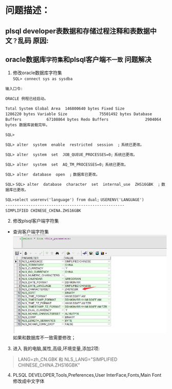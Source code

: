 问题描述：
==========
plsql developer表数据和存储过程注释和表数据中文`？`乱码
原因:
---------
oracle数据库`字符集`和plsql客户端`不一致`
问题解决<br>
--------
1. 修改oracle数据库字符集<br>
`SQL> connect sys as sysdba`

`输入口令:`

`ORACLE 例程已经启动。`

`Total System Global Area  146800640 bytes
Fixed Size                  1286220 bytes
Variable Size              75501492 bytes
Database Buffers           67108864 bytes
Redo Buffers                2904064 bytes
数据库装载完毕。`

`SQL>`

`SQL> alter  system  enable  restricted  session  ;`
`系统已更改。`

`SQL> alter  system  set  JOB_QUEUE_PROCESSES=0;`
`系统已更改。`

`SQL> alter  system  set  AQ_TM_PROCESSES=0;`
`系统已更改。`

`SQL> alter  database  open  ;`
`数据库已更改。`

`SQL>`
`SQL> alter  database  character  set  internal_use  ZHS16GBK  ;`
`数据库已更改。`

`SQL>select userenv('language') from dual;`
`USERENV('LANGUAGE')  `<br>
`----------------------------------------------------`<br>
`SIMPLIFIED CHINESE_CHINA.ZHS16GBK`

2. 修改plsql客户端字符集<br>
* 查询客户端字符集
![客户端字符集](https://github.com/hhua161031/ORACLE/blob/master/image/字符.jpg)<br>
如果和数据库不一致需要修改；<br>

3. 进入 我的电脑,属性,高级,环境变量,添加2项:
> LANG=zh_CN.GBK 和 NLS_LANG="SIMPLIFIED CHINESE_CHINA.ZHS16GBK" 

4. PLSQL DEVELOPER,Tools,Preferences,User InterFace,Fonts,Main Font 修改成中文字体
